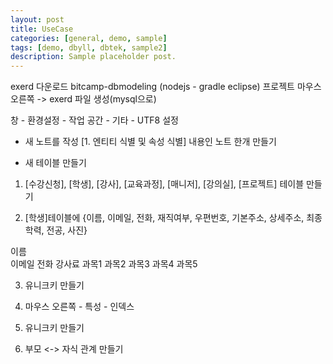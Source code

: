 ```yaml
---
layout: post
title: UseCase
categories: [general, demo, sample]
tags: [demo, dbyll, dbtek, sample2]
description: Sample placeholder post.
---
```


exerd 다운로드
bitcamp-dbmodeling (nodejs - gradle eclipse)
프로젝트 마우스 오른쪽 -> exerd 파일 생성(mysql으로)

창 - 환경설정 - 작업 공간 - 기타 - UTF8 설정

- 새 노트를 작성 
[1. 엔티티 식별 및 속성 식별] 내용인 노트 한개 만들기

- 새 테이블 만들기 
1. [수강신청], [학생], [강사], [교육과정], [매니저], [강의실], [프로젝트] 테이블 만들기

2. [학생]테이블에 {이름, 이메일, 전화, 재직여부, 우편번호, 기본주소, 상세주소, 최종학력, 전공, 사진}

이름	
이메일
전화
강사료
과목1
과목2	
과목3
과목4
과목5

3. 유니크키 만들기 
  1. 마우스 오른쪽  - 특성 - 인덱스
  2. 유니크키 만들기

4. 부모 <-> 자식 관계 만들기


